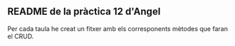 ## README de la pràctica 12 d'Angel

Per cada taula he creat un fitxer amb els corresponents mètodes que faran el CRUD. 